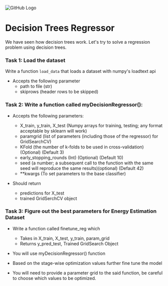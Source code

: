 ![GitHub Logo](https://s3.ap-south-1.amazonaws.com/greyatom-social/logo.png)

# Decision Trees Regressor

We have seen how decision trees work. Let's try to solve a regression problem using decision trees.

### Task 1: Load the dataset

Write a function `load_data` that loads a dataset with numpy's loadtext api

* Accepts the following parameter
    * path to file (str)
    * skiprows (header rows to be skipped)

### Task 2: Write a function called myDecisionRegressor():

- Accepts the following parameters:
    * X_train, y_train, X_test (Numpy arrays for training, testing; any format acceptable by sklearn will work)
    * paramgrid (list of parameters (including those of the regressor) for GridSearchCV)
    * KFold (the number of k-folds to be used in cross-validation) (Optional) (Default 3)
    * early_stopping_rounds (Int) (Optional) (Default 10)
    * seed (a number; a subsequent call to the function with the same seed will reproduce the same results)(optional) (Default 42)
    * **kwargs (To set parameters to the base classifier)

- Should return
    * predictions for X_test
    * trained GridSerchCV object

### Task 3: Figure out the best parameters for Energy Estimation Dataset

- Write a function called finetune_reg which
    * Takes in X_train, X_test, y_train, param_grid
    * Returns y_pred_test, Trained GridSearch Object

- You will use myDecisionRegressor() function
- Based on the stage-wise optimization values further fine tune the model
- You will need to provide a parameter grid to the said function, be careful to choose which values to be optimized.
